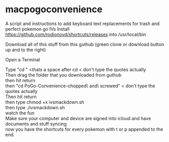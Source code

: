 # macpogoconvenience
A script and instructions to add keyboard text replacements for trash and perfect pokemon go IVs
Install https://github.com/rodionovd/shortcuts/releases into /usr/local/bin

Download all of this stuff from this guthub (green clone or download button up and to the right)

Open a Terminal

Type "cd " <thats a space after cd < don't type the quotes actually  
Then drag the folder that you downloaded from guthub  
then hit return  
then "cd PoGo-Convenience-chopped\ and\ screwed" < don't type the quotes actually  
Then hit return  
then type chmod +x ivsmackdown.sh  
then type ./ivsmackdown.sh  
watch the fun  
Make sure your computer and device are signed into icloud and have documents and stuff syncing  
now you have the shortcuts for every pokemon with t or p appended to the end.  
